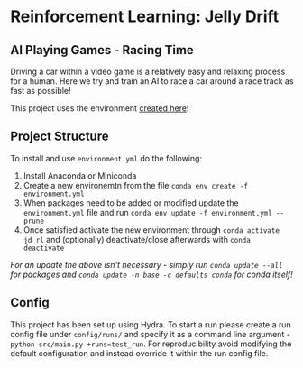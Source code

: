# Reinforcement Learning: Jelly Drift
## AI Playing Games - Racing Time
Driving a car within a video game is a relatively easy and relaxing process for a human.
Here we try and train an AI to race a car around a race track as fast as possible!

This project uses the environment [created here](https://github.com/EuclideanEncabulator/gym-jd)!

## Project Structure
To install and use `environment.yml` do the following:
1. Install Anaconda or Miniconda
2. Create a new environemtn from the file `conda env create -f environment.yml`
3. When packages need to be added or modified update the `environment.yml` file and run `conda env update -f environment.yml --prune`
4. Once satisfied activate the new environment through `conda activate jd_rl` and (optionally) deactivate/close afterwards with `conda deactivate`

*For an update the above isn't necessary - simply run `conda update --all` for packages and `conda update -n base -c defaults conda` for conda itself!*

## Config
This project has been set up using Hydra.
To start a run please create a run config file under `config/runs/` and specify it as a command line argument - `python src/main.py +runs=test_run`.
For reproducibility avoid modifying the default configuration and instead override it within the run config file.
